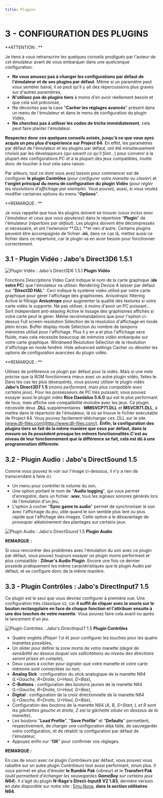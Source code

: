 ```yaml
---
title: Plugins
---
```


# 3 - CONFIGURATION DES PLUGINS

**ATTENTION : **

Je tiens à vous retranscrire les quelques conseils prodigués par l'auteur de cet émulateur avant de vous embarquer dans une quelconque configuration.

* **Ne vous amusez pas à changer les configurations par défaut de l'émulateur et de ses plugins par défaut**. Même si un paramètre peut vous sembler banal, il se peut qu'il y ait des répercussions plus graves sur d'autres paramètres,
* **N'utilisez pas de plugins tiers** à moins d'en avoir réellement besoin et que cela soit préconisé,
* Ne décochez pas la case "**Cacher les réglages avancés**" présent dans un menu de l'émulateur et dans le menu de configuration du plugin Vidéo,
* **Ne cherchez pas à utiliser les codes de triche immédiatement**, cela peut faire planter l'émulateur.

**Respectez donc ces quelques conseils avisés, jusqu'à ce que vous ayez acquis un peu plus d'expérience sur Project 64**. En effet, les paramètres par défaut de l'émulateur et les plugins par défaut, ont été minutieusement choisis par les développeurs (_qui savent ce qu'il font..._) pour convenir à la plupart des configurations PC et à la plupart des jeux compatibles, inutile donc de toucher à tout cela sans raison.

Par ailleurs, tout ce dont vous avez besoin pour commencer est de configurer **le plugin Contrôles** (_pour configurer votre manette ou clavier_) et **l'onglet principal** **du menu de configuration du** **plugin Vidéo** (_pour régler les résolutions d'affichage par exemple_). Vous pouvez, aussi, si vous voulez modifier certaines options du menu "**Options**".

**REMARQUE : **

Je vous rappelle que tous les plugins doivent se trouver (_ceux inclus avec l'émulateur et ceux que vous ajouterez_) dans le répertoire "**Plugin**" de l'émulateur (_répertoire par défaut_). Les plugins doivent être décompressés si nécessaire, et ont l'extension **.DLL **et rien d'autre. Certains plugins peuvent être accompagnés de fichier **.ini**, dans ce cas là, mettez aussi ce fichier dans ce répertoire, car le plugin va en avoir besoin pour fonctionner correctement.

## 3.1 - Plugin Vidéo : Jabo's Direct3D6 1.5.1

![Plugin Vidéo : Jabo's Direct3D6 1.5.1](/emulators/project64/configure/video.gif)
**Plugin Vidéo**

Fonctions
Descriptions
Video Card
Indique le nom de la carte graphique (**de votre PC**) que l'émulateur va utiliser. Rendering Device
A laisser par défaut sur "**Direct3D HAL**". Ceci indique le système vidéo utilisé par votre carte graphique pour gérer l'affichage des graphismes. Anisotropic filtering
Active le filtrage **Anisotrope** pour augmenter la qualité des textures si votre carte vidéo le supporte. Ne pas utiliser, à moins d'avoir un PC puissant... Sort independant anti-aliasing
Active le lissage des graphismes affichés si votre carte peut le gérer. Même recommandations que pour l'option ci-dessus Full screen resolution Sélection de la résolution d'affichage en mode plein écran. Buffer display mode
Sélection du nombre de tampons mémoires utilisé pour l'affichage. Plus il y en a et plus l'affichage sera fluide, mais cela nécessite beaucoup de mémoire vidéo embarquée sur votre carte graphique. Windowed Resolution
Sélection de la résolution d'affichage en mode fenêtré. Hide advanced settings
Cacher ou dévoiler les options de configuration avancées du plugin vidéo.

**REMARQUE : **

Utilisez de préférence ce plugin par défaut pour la vidéo. Mais si une note précise que la ROM fonctionnera mieux avec un autre plugin vidéo, faites le. Dans les cas les plus désespérés, vous pouvez utiliser le plugin vidéo **Jabo's Direct3D7 1.5** (_moins performant, mais plus compatible avec certains jeux_).
Pour les possesseurs de PC très puissant, vous pouvez essayer aussi le plugin vidéo **Rice Daedalus 5.6.0** qui est le plus performant de tous, mais affiche une compatibilité moindre avec les jeux. Ce plugin nécessite deux **.DLL** supplémentaires : **MMSVCP71.DLL** et **MSVCR71.DLL**, à mettre dans le répertoire de l'émulateur, là où se trouve le fichier exécutable de Project 64\.
Vous pouvez facilement télécharger ces .DLL sur le site [www.dll-files.com](http://www.dll-files.com/). **Enfin, la configuration des plugins tiers se fait de la même manière que ceux par défaut, dans la mesure où ils possèdent presque les mêmes fonctionnalités**.**C'est au niveau de leur fonctionnement que la différence se fait, cela est dû à une programmation différente**.

## 3.2 - Plugin Audio : Jabo's DirectSound 1.5

Comme vous pouvez le voir sur l'image ci-dessous, il n'y a rien de transcendant à faire ici.

* Un menu pour contrôler le volume du son,
* Une option portant le nom de "**Audio logging**", qui vous permet d'enregistré, dans un fichier **.wav**, tous les signaux sonores générés lors de l'émulation d'un jeu,
* L'option à cocher "**Sync game to audio**" permet de synchroniser le son avec l'affichage du jeu, utile quand le son semble plus lent ou plus rapide que l'affichage des images. Cette option a le désavantage de provoquer aléatoirement des plantages sur certains jeux.

![Plugin Audio : Jabo's DirectSound 1.5](/emulators/project64/configure/audio.gif)
**Plugin Audio**

**REMARQUE :**

Si vous rencontrer des problèmes avec l'émulation du son avec ce plugin par défaut, vous pouvez toujours essayer un plugin moins performant et plus compatible : **Zilmar's Audio Plugin**. Encore une fois ce dernier possède pratiquement les même caractéristiques que le plugin Audio par défaut, et se configure donc de la même manière.

## 3.3 - Plugin Contrôles : Jabo's DirectInput7 1.5

Ce plugin est le seul que vous devriez configurer à première vue. Une configuration très classique ici, car **il suffit de cliquer avec la souris sur le bouton rectangulaire en face de chaque fonction et l'attribuer ensuite à une des touches de votre manette**. Vous pouvez faire cela avant ou après le lancement d'un jeu.

![Plugin Contrôles : Jabo's DirectInput7 1.5](/emulators/project64/configure/controles.gif)
**Plugin Contrôles**

* Quatre onglets (_Player 1 à 4_) pour configurer les touches pour les quatre manettes possibles,
* Un slider pour définir la zone morte de votre manette (_degré de sensibilité au dessus duquel vos sollicitations au niveau des directions seront prises en compte_),
* Deux cases à cocher pour signaler que votre manette et votre carte mémoire sont connectées ou non,
* **Analog Sick** : configuration du stick analogique de la manette N64 (_L=Gauche, R=Droite, U=Haut, D=Bas_),
* **C-Buttons** : configuration des boutons jaunes de la manette N64 (_L=Gauche, R=Droite, U=Haut, D=Bas_),
* **Digital** : configuration de la croix directionnelle de la manette N64 (_L=Gauche, R=Droite, U=Haut, D=Bas_),
* Configuration des boutons de la manette N64 (_A, B, S=Start, L et R sont les gâchettes gauche et droite, Z est la gâchette située en dessous de la manette_),
* Les boutons "**Load Profile**", "**Save Profile**" et "**Defaults**" permettent, respectivement, de charger une configuration déjà faite, de sauvegarder votre configuration, et de rétablir la configuration par défaut de l'émulateur,
* Appuyez enfin sur "**OK**" pour confirmer vos réglages.

**REMARQUE :**

En cas de souci avec ce plugin Contrôleurs par défaut, vous pouvez vous rabattre sur un autre plugin Contrôleurs tout aussi performant, sinon plus. Il vous permet en plus d'émuler **le Rumble Pak** (_vibreur_) et le **Transfert Pak** (_outil permettant d'échanger les sauvegardes **GameBoy** sur certains jeux **N64**_). Il s'agit du plugin **N-Rage's Direct-Input8 V2 1.83**, dernière version en date disponible sur notre site : [Emu Nova](/n64/), **dans la section utilitaires N64**.
